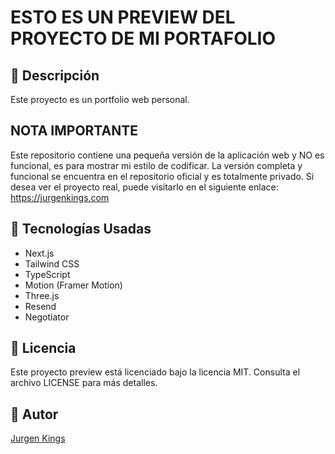 # ESTO ES UN PREVIEW DEL PROYECTO DE MI PORTAFOLIO

## 📌 Descripción

Este proyecto es un portfolio web personal.

## NOTA IMPORTANTE

Este repositorio contiene una pequeña versión de la aplicación web y NO es funcional, es para mostrar mi estilo de codificar. 
La versión completa y funcional se encuentra en el repositorio oficial y es totalmente privado.
Si desea ver el proyecto real, puede visitarlo en el siguiente enlace: https://jurgenkings.com

## 🚀 Tecnologías Usadas

- Next.js 
- Tailwind CSS
- TypeScript
- Motion (Framer Motion)
- Three.js
- Resend 
- Negotiator

## 📝 Licencia

Este proyecto preview está licenciado bajo la licencia MIT. Consulta el archivo LICENSE para más detalles.

## 📝 Autor

[Jurgen Kings](https://jurgenkings.com)

